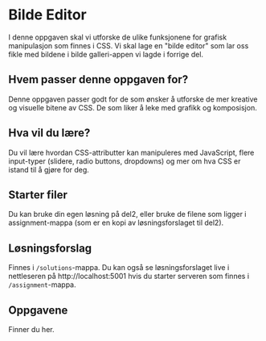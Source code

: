 # Bilde Editor

I denne oppgaven skal vi utforske de ulike funksjonene for grafisk manipulasjon
som finnes i CSS. Vi skal lage en "bilde editor" som lar oss fikle med bildene i
bilde galleri-appen vi lagde i forrige del.

## Hvem passer denne oppgaven for?

Denne oppgaven passer godt for de som ønsker å utforske de mer kreative og
visuelle bitene av CSS. De som liker å leke med grafikk og komposisjon.

## Hva vil du lære?

Du vil lære hvordan CSS-attributter kan manipuleres med JavaScript, flere
input-typer (slidere, radio buttons, dropdowns) og mer om hva CSS er istand til å
gjøre for deg.

## Starter filer

Du kan bruke din egen løsning på del2, eller bruke de filene som ligger i
assignment-mappa (som er en kopi av løsningsforslaget til del2).

## Løsningsforslag

Finnes i `/solutions`-mappa. Du kan også se løsningsforslaget live i nettleseren
på http://localhost:5001 hvis du starter serveren som finnes i
`/assignment`-mappa.

## Oppgavene

Finner du her.

